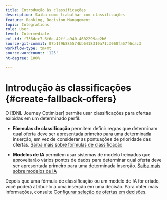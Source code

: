 ```yaml
---
title: Introdução às classificações
description: Saiba como trabalhar com classificações
feature: Ranking, Decision Management
topic: Integrations
role: User
level: Intermediate
exl-id: f736dcc7-6f6e-42ff-a940-4602299ae2b6
source-git-commit: 07b1f9b885574bb6418310a71c3060fa67f6cac3
workflow-type: tm+mt
source-wordcount: '125'
ht-degree: 100%

---
```


# Introdução às classificações {#create-fallback-offers}

O [!DNL Journey Optimizer] permite usar classificações para ofertas exibidas em um determinado perfil:

* **Fórmulas de classificação** permitem definir regras que determinam qual oferta deve ser apresentada primeiro para uma determinada inserção, em vez de considerar as pontuações de prioridade das ofertas. [Saiba mais sobre fórmulas de classificação](create-ranking-formulas.md)

* **Modelos de IA** permitem usar sistemas de modelo treinados que aproveitarão vários pontos de dados para determinar qual oferta deve ser apresentada primeiro para uma determinada inserção. [Saiba mais sobre modelos de IA](ai-models.md)

Depois que uma fórmula de classificação ou um modelo de IA for criado, você poderá atribuí-lo a uma inserção em uma decisão. Para obter mais informações, consulte [Configurar seleção de ofertas em decisões](../offer-activities/configure-offer-selection.md).
